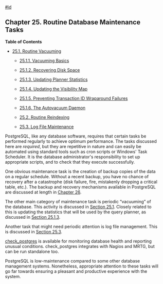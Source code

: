 [#id](#MAINTENANCE)

## Chapter 25. Routine Database Maintenance Tasks

**Table of Contents**

* [25.1. Routine Vacuuming](routine-vacuuming)

    * [25.1.1. Vacuuming Basics](routine-vacuuming#VACUUM-BASICS)
    * [25.1.2. Recovering Disk Space](routine-vacuuming#VACUUM-FOR-SPACE-RECOVERY)
    * [25.1.3. Updating Planner Statistics](routine-vacuuming#VACUUM-FOR-STATISTICS)
    * [25.1.4. Updating the Visibility Map](routine-vacuuming#VACUUM-FOR-VISIBILITY-MAP)
    * [25.1.5. Preventing Transaction ID Wraparound Failures](routine-vacuuming#VACUUM-FOR-WRAPAROUND)
    * [25.1.6. The Autovacuum Daemon](routine-vacuuming#AUTOVACUUM)

  * [25.2. Routine Reindexing](routine-reindex)
  * [25.3. Log File Maintenance](logfile-maintenance)



PostgreSQL, like any database software, requires that certain tasks be performed regularly to achieve optimum performance. The tasks discussed here are *required*, but they are repetitive in nature and can easily be automated using standard tools such as cron scripts or Windows' Task Scheduler. It is the database administrator's responsibility to set up appropriate scripts, and to check that they execute successfully.

One obvious maintenance task is the creation of backup copies of the data on a regular schedule. Without a recent backup, you have no chance of recovery after a catastrophe (disk failure, fire, mistakenly dropping a critical table, etc.). The backup and recovery mechanisms available in PostgreSQL are discussed at length in [Chapter 26](backup).

The other main category of maintenance task is periodic “vacuuming” of the database. This activity is discussed in [Section 25.1](routine-vacuuming). Closely related to this is updating the statistics that will be used by the query planner, as discussed in [Section 25.1.3](routine-vacuuming#VACUUM-FOR-STATISTICS).

Another task that might need periodic attention is log file management. This is discussed in [Section 25.3](logfile-maintenance).

[check\_postgres](https://bucardo.org/check_postgres/) is available for monitoring database health and reporting unusual conditions. check\_postgres integrates with Nagios and MRTG, but can be run standalone too.

PostgreSQL is low-maintenance compared to some other database management systems. Nonetheless, appropriate attention to these tasks will go far towards ensuring a pleasant and productive experience with the system.